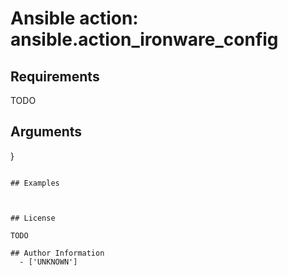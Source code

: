 # Ansible action: ansible.action_ironware_config





## Requirements

TODO

## Arguments

}
```

## Examples



## License

TODO

## Author Information
  - ['UNKNOWN']

